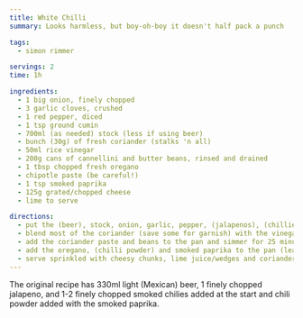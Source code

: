 ```yaml
---
title: White Chilli
summary: Looks harmless, but boy-oh-boy it doesn't half pack a punch

tags:
  - simon rimmer

servings: 2
time: 1h

ingredients:
  - 1 big onion, finely chopped
  - 3 garlic cloves, crushed
  - 1 red pepper, diced
  - 1 tsp ground cumin
  - 700ml (as needed) stock (less if using beer)
  - bunch (30g) of fresh coriander (stalks 'n all)
  - 50ml rice vinegar
  - 200g cans of cannellini and butter beans, rinsed and drained
  - 1 tbsp chopped fresh oregano
  - chipotle paste (be careful!)
  - 1 tsp smoked paprika
  - 125g grated/chopped cheese
  - lime to serve

directions:
  - put the (beer), stock, onion, garlic, pepper, (jalapenos), (chillies), cumin (and chipotle) into a large pan and simmer for 10 minutes
  - blend most of the coriander (save some for garnish) with the vinegar and salt to make a smooth paste
  - add the coriander paste and beans to the pan and simmer for 25 minutes
  - add the oregano, (chilli powder) and smoked paprika to the pan (leave to get friendly)
  - serve sprinkled with cheesy chunks, lime juice/wedges and coriander leaves
---
```


The original recipe has 330ml light (Mexican) beer, 1 finely chopped jalapeno, and 1-2 finely chopped smoked chilies added at the start and chili powder added with the smoked paprika.

